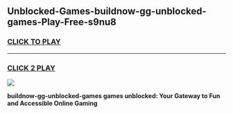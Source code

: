 
## Unblocked-Games-buildnow-gg-unblocked-games-Play-Free-s9nu8
<h3>
<a href="https://premium76.site?title=buildnow-gg-unblocked-games&ref=18A1">CLICK TO PLAY</a></h3>
<hr>

<h3>
<a href="https://premium76.site?title=buildnow-gg-unblocked-games&ref=18A1">CLICK 2 PLAY</a>
  
</h3>

<a href="https://premium76.site?title=buildnow-gg-unblocked-games&ref=18A1"><img src="https://clearcache.store/games.png"></a>


**buildnow-gg-unblocked-games games unblocked: Your Gateway to Fun and Accessible Online Gaming**
